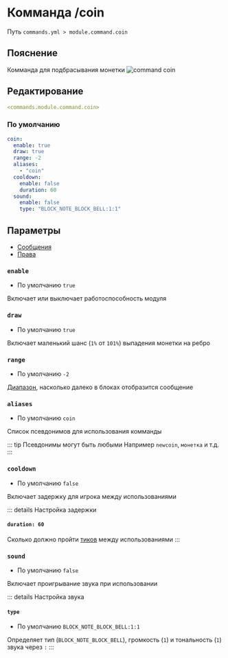 # Комманда /coin
Путь `commands.yml > module.command.coin`

## Пояснение
Комманда для подбрасывания монетки
![command coin](/commandcoin.png)

## Редактирование
```yaml
<commands.module.command.coin>
```

### По умолчанию
```yaml
coin:
  enable: true
  draw: true
  range: -2
  aliases:
    - "coin"
  cooldown:
    enable: false
    duration: 60
  sound:
    enable: false
    type: "BLOCK_NOTE_BLOCK_BELL:1:1"
```

## Параметры

- [Сообщения](/ru/messages/ru_ru/module/command/coin/)
- [Права](/ru/permissions/module/command/coin/)

### `enable`
- По умолчанию `true`

Включает или выключает работоспособность модуля

### `draw`
- По умолчанию `true`

Включает маленький шанс (`1%` от `101%`) выпадения монетки на ребро

### `range`
- По умолчанию `-2`

[Диапазон](#виды-диапазонов), насколько далеко в блоках отобразится сообщение

### `aliases`
- По умолчанию `coin`

Список псевдонимов для использования комманды

::: tip Псевдонимы могут быть любыми
Например `newcoin`, `монетка` и т.д.
:::

### `cooldown`
- По умолчанию `false`

Включает задержку для игрока между использованиями

::: details Настройка задержки
#### `duration: 60`

Сколько должно пройти [тиков](https://ru.minecraft.wiki/w/%D0%A2%D0%B0%D0%BA%D1%82) между использованиями
:::

### `sound`
- По умолчанию `false`

Включает проигрывание звука при использовании

::: details Настройка звука
#### `type`
- По умолчанию `BLOCK_NOTE_BLOCK_BELL:1:1`

Определяет тип (`BLOCK_NOTE_BLOCK_BELL`), громкость (`1`) и тональность (`1`) звука через `:`
:::

<!--@include: @/ru/parts/range.md-->